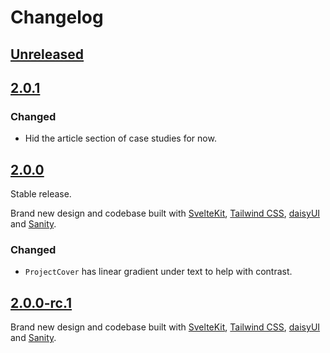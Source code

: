# Changelog

## [Unreleased]

## [2.0.1]

### Changed

- Hid the article section of case studies for now.

## [2.0.0]

Stable release.

Brand new design and codebase built with [SvelteKit](https://svelte.dev/), [Tailwind CSS](https://tailwindcss.com/), [daisyUI](https://daisyui.com/) and [Sanity](https://www.sanity.io/).

### Changed

- `ProjectCover` has linear gradient under text to help with contrast.

## [2.0.0-rc.1]

Brand new design and codebase built with [SvelteKit](https://svelte.dev/), [Tailwind CSS](https://tailwindcss.com/), [daisyUI](https://daisyui.com/) and [Sanity](https://www.sanity.io/).

[Unreleased]: https://github.com/imse-ty/setangle.com/compare/master...HEAD
[2.0.1]: https://github.com/imse-ty/setangle.com/compare/v2.0.1...HEAD
[2.0.0]: https://github.com/imse-ty/setangle.com/compare/v2.0.0...HEAD
[2.0.0-rc.1]: https://github.com/imse-ty/setangle.com/compare/v2.0.0-rc.1...HEAD
